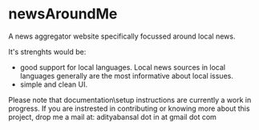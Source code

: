 newsAroundMe
=======

A news aggregator website specifically focussed around local news.

It's strenghts would be:

* good support for local languages. Local news sources in local languages generally are the most informative about local issues.
* simple and clean UI.

Please note that documentation\setup instructions are currently a work in progress. If you are instrested in contributing or knowing more about this project, drop me a mail at: adityabansal dot in at gmail dot com
